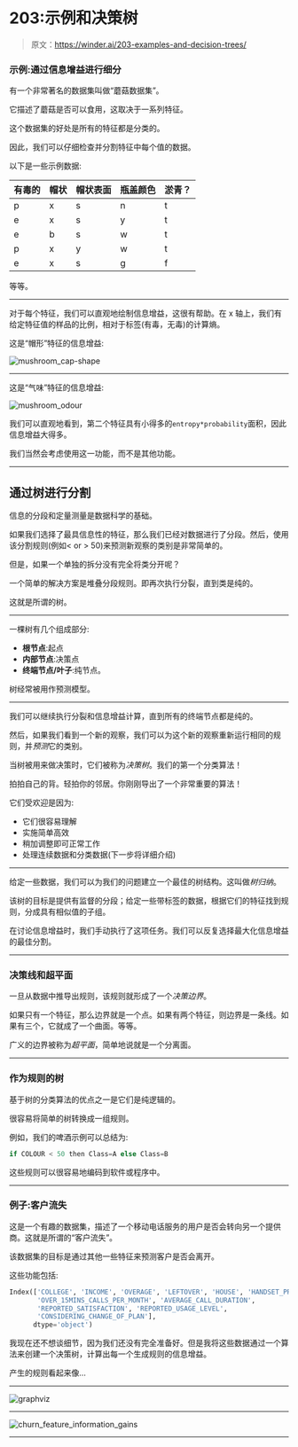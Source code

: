 # 203:示例和决策树

> 原文：<https://winder.ai/203-examples-and-decision-trees/>

### 示例:通过信息增益进行细分

有一个非常著名的数据集叫做“蘑菇数据集”。

它描述了蘑菇是否可以食用，这取决于一系列特征。

这个数据集的好处是所有的特征都是分类的。

因此，我们可以仔细检查并分割特征中每个值的数据。

以下是一些示例数据:

| 有毒的 | 帽状 | 帽状表面 | 瓶盖颜色 | 淤青？ |
| --- | --- | --- | --- | --- |
| p | x | s | n | t |
| e | x | s | y | t |
| e | b | s | w | t |
| p | x | y | w | t |
| e | x | s | g | f |

等等。

* * *

对于每个特征，我们可以直观地绘制信息增益，这很有帮助。在 x 轴上，我们有给定特征值的样品的比例，相对于标签(有毒，无毒)的计算熵。

这是“帽形”特征的信息增益:

![mushroom_cap-shape](img/954699c831effdde1b6f04f1f52f1cf0.png)

* * *

这是“气味”特征的信息增益:

![mushroom_odour](img/cb94f038478ccbea426c902376533e8d.png)

我们可以直观地看到，第二个特征具有小得多的`entropy*probability`面积，因此信息增益大得多。

我们当然会考虑使用这一功能，而不是其他功能。

* * *

## 通过树进行分割

信息的分段和定量测量是数据科学的基础。

如果我们选择了最具信息性的特征，那么我们已经对数据进行了分段。然后，使用该分割规则(例如< or > 50)来预测新观察的类别是非常简单的。

但是，如果一个单独的拆分没有完全将类分开呢？

一个简单的解决方案是堆叠分段规则。即再次执行分裂，直到类是纯的。

这就是所谓的树。

* * *

一棵树有几个组成部分:

*   **根节点**:起点
*   **内部节点**:决策点
*   **终端节点/叶子**:纯节点。

树经常被用作预测模型。

* * *

我们可以继续执行分裂和信息增益计算，直到所有的终端节点都是纯的。

然后，如果我们看到一个新的观察，我们可以为这个新的观察重新运行相同的规则，并*预测*它的类别。

当树被用来做决策时，它们被称为*决策树*。我们的第一个分类算法！

拍拍自己的背。轻拍你的邻居。你刚刚导出了一个非常重要的算法！

它们受欢迎是因为:

*   它们很容易理解
*   实施简单高效
*   稍加调整即可正常工作
*   处理连续数据和分类数据(下一步将详细介绍)

* * *

给定一些数据，我们可以为我们的问题建立一个最佳的树结构。这叫做*树归纳*。

该树的目标是提供有监督的分段；给定一些带标签的数据，根据它们的特征找到规则，分成具有相似值的子组。

在讨论信息增益时，我们手动执行了这项任务。我们可以反复选择最大化信息增益的最佳分割。

* * *

### 决策线和超平面

一旦从数据中推导出规则，该规则就形成了一个*决策边界*。

如果只有一个特征，那么边界就是一个点。如果有两个特征，则边界是一条线。如果有三个，它就成了一个曲面。等等。

广义的边界被称为*超平面*，简单地说就是一个分离面。

* * *

### 作为规则的树

基于树的分类算法的优点之一是它们是纯逻辑的。

很容易将简单的树转换成一组规则。

例如，我们的啤酒示例可以总结为:

```py
if COLOUR < 50 then Class=A else Class=B 
```

这些规则可以很容易地编码到软件或程序中。

* * *

### 例子:客户流失

这是一个有趣的数据集，描述了一个移动电话服务的用户是否会转向另一个提供商。这就是所谓的“客户流失”。

该数据集的目标是通过其他一些特征来预测客户是否会离开。

这些功能包括:

```py
Index(['COLLEGE', 'INCOME', 'OVERAGE', 'LEFTOVER', 'HOUSE', 'HANDSET_PRICE',
       'OVER_15MINS_CALLS_PER_MONTH', 'AVERAGE_CALL_DURATION',
       'REPORTED_SATISFACTION', 'REPORTED_USAGE_LEVEL',
       'CONSIDERING_CHANGE_OF_PLAN'],
      dtype='object') 
```

我现在还不想谈细节，因为我们还没有完全准备好。但是我将这些数据通过一个算法来创建一个决策树，计算出每一个生成规则的信息增益。

产生的规则看起来像&mldr;

* * *

![graphviz](img/c5ca80c4ab1e9e3223d8739b25e9c01b.png)

* * *

![churn_feature_information_gains](img/f4d957101569603a40f3761dadd6c44d.png)

* * *
